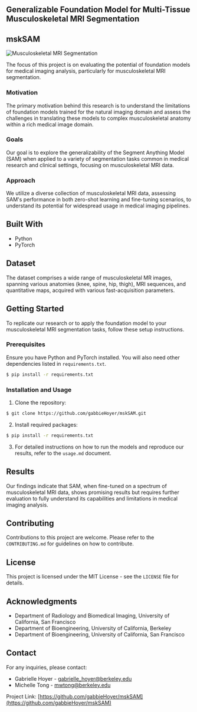 ## Generalizable Foundation Model for Multi-Tissue Musculoskeletal MRI Segmentation

## mskSAM

![Musculoskeletal MRI Segmentation](assets/mskSAM_butterfly.png)

The focus of this project is on evaluating the potential of foundation models for medical imaging analysis, particularly for musculoskeletal MRI segmentation.

### Motivation

The primary motivation behind this research is to understand the limitations of foundation models trained for the natural imaging domain and assess the challenges in translating these models to complex musculoskeletal anatomy within a rich medical image domain.

### Goals

Our goal is to explore the generalizability of the Segment Anything Model (SAM) when applied to a variety of segmentation tasks common in medical research and clinical settings, focusing on musculoskeletal MRI data.

### Approach

We utilize a diverse collection of musculoskeletal MRI data, assessing SAM's performance in both zero-shot learning and fine-tuning scenarios, to understand its potential for widespread usage in medical imaging pipelines.

## Built With

- Python
- PyTorch

## Dataset

The dataset comprises a wide range of musculoskeletal MR images, spanning various anatomies (knee, spine, hip, thigh), MRI sequences, and quantitative maps, acquired with various fast-acquisition parameters.

## Getting Started

To replicate our research or to apply the foundation model to your musculoskeletal MRI segmentation tasks, follow these setup instructions.

### Prerequisites

Ensure you have Python and PyTorch installed. You will also need other dependencies listed in `requirements.txt`.
```bash
$ pip install -r requirements.txt
```

### Installation and Usage

1. Clone the repository:
```bash
$ git clone https://github.com/gabbieHoyer/mskSAM.git
```

2. Install required packages:
```bash
$ pip install -r requirements.txt
```

3. For detailed instructions on how to run the models and reproduce our results, refer to the `usage.md` document.

## Results

Our findings indicate that SAM, when fine-tuned on a spectrum of musculoskeletal MRI data, shows promising results but requires further evaluation to fully understand its capabilities and limitations in medical imaging analysis.

## Contributing

Contributions to this project are welcome. Please refer to the `CONTRIBUTING.md` for guidelines on how to contribute.

## License

This project is licensed under the MIT License - see the `LICENSE` file for details.

## Acknowledgments

- Department of Radiology and Biomedical Imaging, University of California, San Francisco
- Department of Bioengineering, University of California, Berkeley
- Department of Bioengineering, University of California, San Francisco

## Contact

For any inquiries, please contact:

- Gabrielle Hoyer - gabrielle_hoyer@berkeley.edu
- Michelle Tong - mwtong@berkeley.edu

Project Link: [https://github.com/gabbieHoyer/mskSAM](https://github.com/gabbieHoyer/mskSAM)



